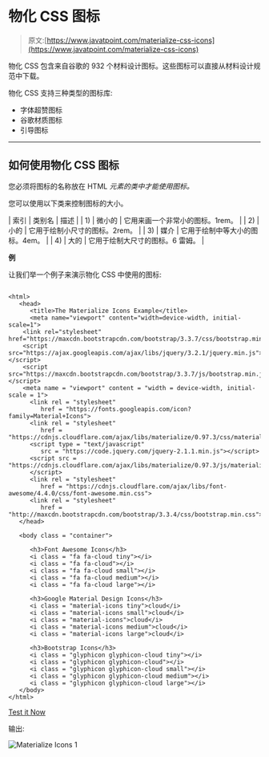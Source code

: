# 物化 CSS 图标

> 原文:[https://www.javatpoint.com/materialize-css-icons](https://www.javatpoint.com/materialize-css-icons)

物化 CSS 包含来自谷歌的 932 个材料设计图标。这些图标可以直接从材料设计规范中下载。

物化 CSS 支持三种类型的图标库:

*   字体超赞图标
*   谷歌材质图标
*   引导图标

* * *

## 如何使用物化 CSS 图标

您必须将图标的名称放在 HTML *元素的类中才能使用图标。*

您可以使用以下类来控制图标的大小。

| 索引 | 类别名 | 描述 |
| 1) | 微小的 | 它用来画一个非常小的图标。1rem。 |
| 2) | 小的 | 它用于绘制小尺寸的图标。2rem。 |
| 3) | 媒介 | 它用于绘制中等大小的图标。4em。 |
| 4) | 大的 | 它用于绘制大尺寸的图标。6 雷姆。 |

**例**

让我们举一个例子来演示物化 CSS 中使用的图标:

```

<html>
   <head>
      <title>The Materialize Icons Example</title>
      <meta name="viewport" content="width=device-width, initial-scale=1">
    <link rel="stylesheet" href="https://maxcdn.bootstrapcdn.com/bootstrap/3.3.7/css/bootstrap.min.css">
    <script src="https://ajax.googleapis.com/ajax/libs/jquery/3.2.1/jquery.min.js"></script>
    <script src="https://maxcdn.bootstrapcdn.com/bootstrap/3.3.7/js/bootstrap.min.js"></script>
    <meta name = "viewport" content = "width = device-width, initial-scale = 1">      
      <link rel = "stylesheet"
         href = "https://fonts.googleapis.com/icon?family=Material+Icons">
      <link rel = "stylesheet"
         href = "https://cdnjs.cloudflare.com/ajax/libs/materialize/0.97.3/css/materialize.min.css">
      <script type = "text/javascript"
         src = "https://code.jquery.com/jquery-2.1.1.min.js"></script>           
      <script src = "https://cdnjs.cloudflare.com/ajax/libs/materialize/0.97.3/js/materialize.min.js">
      </script> 
      <link rel = "stylesheet"
         href = "https://cdnjs.cloudflare.com/ajax/libs/font-awesome/4.4.0/css/font-awesome.min.css">
      <link rel = "stylesheet"
         href = "http://maxcdn.bootstrapcdn.com/bootstrap/3.3.4/css/bootstrap.min.css">
   </head>

   <body class = "container">

      <h3>Font Awesome Icons</h3>
      <i class = "fa fa-cloud tiny"></i>
      <i class = "fa fa-cloud"></i>	  
      <i class = "fa fa-cloud small"></i>
      <i class = "fa fa-cloud medium"></i>
      <i class = "fa fa-cloud large"></i>     

      <h3>Google Material Design Icons</h3>	  
      <i class = "material-icons tiny">cloud</i>
      <i class = "material-icons small">cloud</i>
      <i class = "material-icons">cloud</i>
      <i class = "material-icons medium">cloud</i>
      <i class = "material-icons large">cloud</i>      

      <h3>Bootstrap Icons</h3>
      <i class = "glyphicon glyphicon-cloud tiny"></i>
      <i class = "glyphicon glyphicon-cloud"></i>      
      <i class = "glyphicon glyphicon-cloud small"></i>
      <i class = "glyphicon glyphicon-cloud medium"></i>
      <i class = "glyphicon glyphicon-cloud large"></i>      
   </body>  
</html>

```

[Test it Now](https://www.javatpoint.com/oprweb/test.jsp?filename=materializecssicons1)

输出:

![Materialize Icons 1](../Images/e280d86188a2759f3fec17ce2c009e85.png)